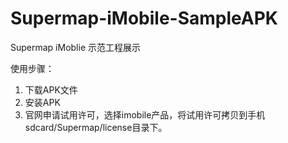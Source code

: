 # Supermap-iMobile-SampleAPK

Supermap iMoblie 示范工程展示

使用步骤：
1. 下载APK文件
2. 安装APK
3. 官网申请试用许可，选择imobile产品，将试用许可拷贝到手机sdcard/Supermap/license目录下。
